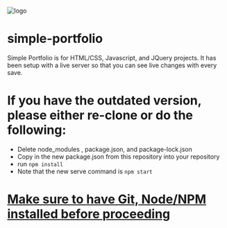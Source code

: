 ![logo](https://amicus.ro/images/logo.svg)

# simple-portfolio
Simple Portfolio is for HTML/CSS, Javascript, and JQuery projects. It has been setup with a live server so that you can see live changes with every save.

# If you have the outdated version, please either re-clone or do the following:
- Delete node_modules , package.json, and package-lock.json
- Copy in the new package.json from this repository into your repository
- run `npm install`
- Note that the new serve command is `npm start`

# [Make sure to have Git, Node/NPM installed before proceeding](https://chingu.gitbook.io/cohort/cohort-guide/preparing-for-the-cohort/actionable-items-to-do)

